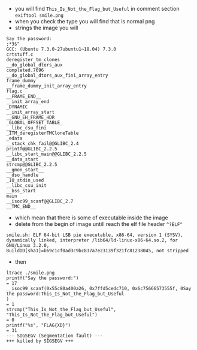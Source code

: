 - you will find `This_Is_Not_the_Flag_but_Useful` in comment section
```exiftool smile.png```
- when you check the type you will find that is normal png
- strings the image you will 
```
Say the password:
;*3$"
GCC: (Ubuntu 7.3.0-27ubuntu1~18.04) 7.3.0
crtstuff.c
deregister_tm_clones
__do_global_dtors_aux
completed.7696
__do_global_dtors_aux_fini_array_entry
frame_dummy
__frame_dummy_init_array_entry
flag.c
__FRAME_END__
__init_array_end
_DYNAMIC
__init_array_start
__GNU_EH_FRAME_HDR
_GLOBAL_OFFSET_TABLE_
__libc_csu_fini
_ITM_deregisterTMCloneTable
_edata
__stack_chk_fail@@GLIBC_2.4
printf@@GLIBC_2.2.5
__libc_start_main@@GLIBC_2.2.5
__data_start
strcmp@@GLIBC_2.2.5
__gmon_start__
__dso_handle
_IO_stdin_used
__libc_csu_init
__bss_start
main
__isoc99_scanf@@GLIBC_2.7
__TMC_END__
```
- which mean that there is some of executable inside the image 
- delete from the begin of image untill reach the elf file header `^?ELF^`
``` file smile.png
smile.sh: ELF 64-bit LSB pie executable, x86-64, version 1 (SYSV), dynamically linked, interpreter /lib64/ld-linux-x86-64.so.2, for GNU/Linux 3.2.0, BuildID[sha1]=b69c1cf0ad3c9bc837a7e23139f321fc81238045, not stripped
```
- then 
```
ltrace ./smile.png
printf("Say the password:")                                                                                                                        = 17
__isoc99_scanf(0x55c80a400a26, 0x7ffd5cedc710, 0x6c75666573555f, 0Say the password:This_Is_Not_the_Flag_but_Useful
)                                                                                = 1
strcmp("This_Is_Not_the_Flag_but_Useful", "This_Is_Not_the_Flag_but_Useful")                                                                       = 0
printf("%s", "FLAG{XD}")                                                                                                    = 31
--- SIGSEGV (Segmentation fault) ---
+++ killed by SIGSEGV +++

```
